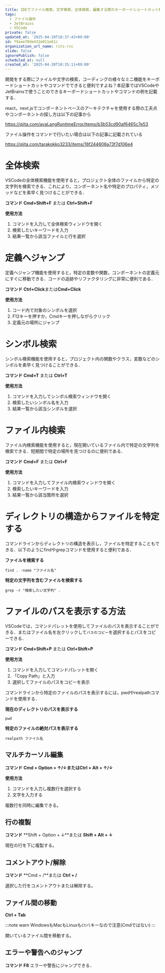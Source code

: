 ```yaml
---
title: IDEでファイル検索，文字検索，全体検索，編集する際のキーボードショートカット集
tags:
  - ファイル操作
  - JetBrains
  - VSCode
private: false
updated_at: '2025-04-20T18:37:43+09:00'
id: f9aee70de432e011e61c
organization_url_name: rits-rcc
slide: false
ignorePublish: false
scheduled_at: null
created_at: '2025-04-20T18:35:11+09:00'
---
```

開発をする際にファイルや文字の検索，コーディングの様々なミニ機能をキーボードショートカットやコマンドでできると便利ですよね？本記事ではVSCodeやJetBrainsで使うことのできるキーボードショートカットやコマンドの例を記載する．


react，next.jsでコンポーネントベースのアーキテクチャを使用する際の工夫点やコンポーネントの探し方は以下の記事から

https://qiita.com/avaLangRuntimeError/items/b3b53cd90af6465c7e53

ファイル操作をコマンドで行いたい場合は以下の記事に記載されている

https://qiita.com/tarakokko3233/items/16f244606a73f7d106e4

# 全体検索
VSCodeの全体検索機能を使用すると，プロジェクト全体のファイルから特定の文字列を検索できる．これにより，コンポーネント名や特定のプロパティ，メソッドなどを素早く見つけることができる．


**コマンド**
**Cmd+Shift+F** または **Ctrl+Shift+F**

**使用方法**
1. コマンドを入力して全体検索ウィンドウを開く
2. 検索したいキーワードを入力
3. 結果一覧から該当ファイルと行を選択

# 定義へジャンプ
定義へジャンプ機能を使用すると，特定の変数や関数，コンポーネントの定義元にすぐに移動できる．コードの追跡やリファクタリングに非常に便利である．


**コマンド**
**Ctrl+Click**または**Cmd+Click**

**使用方法**
1. コード内で対象のシンボルを選択
2. F12キーを押すか，Cmdキーを押しながらクリック
3. 定義元の場所にジャンプ

# シンボル検索
シンボル検索機能を使用すると，プロジェクト内の関数やクラス，変数などのシンボルを素早く見つけることができる．


**コマンド**
**Cmd+T** または **Ctrl+T**

**使用方法**
1. コマンドを入力してシンボル検索ウィンドウを開く
2. 検索したいシンボル名を入力
3. 結果一覧から該当シンボルを選択


# ファイル内検索
ファイル内検索機能を使用すると，現在開いているファイル内で特定の文字列を検索できる．短期間で特定の場所を見つけるのに便利である．


**コマンド**
**Cmd+F** または **Ctrl+F**

**使用方法**
1. コマンドを入力してファイル内検索ウィンドウを開く
2. 検索したいキーワードを入力
3. 結果一覧から該当箇所を選択


# ディレクトリの構造からファイルを特定する
コマンドラインからディレクトリの構造を表示し，ファイルを特定することもできる．以下のようにfindやgrepコマンドを使用すると便利である．

**ファイルを検索する**
```
find . -name "ファイル名"
```

**特定の文字列を含むファイルを検索する**
```
grep -r "検索したい文字列" .
```

# ファイルのパスを表示する方法
VSCodeでは，コマンドパレットを使用してファイルのパスを表示することができる．またはファイル名を左クリックして`パスのコピー`を選択するとパスをコピーできる．


**コマンド**
**Cmd+Shift+P** または **Ctrl+Shift+P**

**使用方法**
1. コマンドを入力してコマンドパレットを開く
2. 「Copy Path」と入力
3. 選択してファイルのパスをコピーを表示


コマンドラインから特定のファイルのパスを表示するには，pwdやrealpathコマンドを使用する．

**現在のディレクトリのパスを表示する**
```
pwd
```
**特定のファイルの絶対パスを表示する**
```
realpath ファイル名
```

## マルチカーソル編集
**コマンド**
**Cmd + Option + ↑/↓**または**Ctrl + Alt + ↑/↓**


**使用方法**
1. コマンドを入力し複数行を選択する
2. 文字を入力する

複数行を同時に編集できる。

## 行の複製
**コマンド**
**Shift + Option + ↓**または **Shift + Alt + ↓**

現在の行を下に複製する。

## コメントアウト/解除
**コマンド**
**Cmd + /**または **Ctrl + /**

選択した行をコメントアウトまたは解除する。

## ファイル間の移動
**Ctrl + Tab**

:::note warn
 WindowsもMacもLinuxも`Ctrl`キーなので注意(Cmdではない)
:::



開いているファイル間を移動する。

## エラーや警告へのジャンプ
**コマンド**
**F8**
エラーや警告にジャンプできる．
